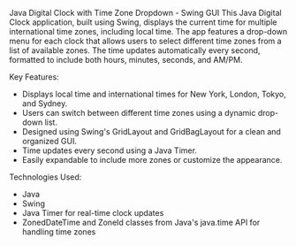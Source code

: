 Java Digital Clock with Time Zone Dropdown - Swing GUI
This Java Digital Clock application, built using Swing, displays the current time for multiple international time zones, including local time. The app features a drop-down menu for each clock that allows users to select different time zones from a list of available zones. The time updates automatically every second, formatted to include both hours, minutes, seconds, and AM/PM.

Key Features:
- Displays local time and international times for New York, London, Tokyo, and Sydney.
- Users can switch between different time zones using a dynamic drop-down list.
- Designed using Swing's GridLayout and GridBagLayout for a clean and organized GUI.
- Time updates every second using a Java Timer.
- Easily expandable to include more zones or customize the appearance.

Technologies Used:
- Java
- Swing
- Java Timer for real-time clock updates
- ZonedDateTime and ZoneId classes from Java's java.time API for handling time zones
